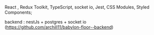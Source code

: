 React , Redux Toolkit, TypeScript,  socket io, Jest, CSS Modules, Styled Components;

backend : nestJs + postgres + socket io (https://github.com/archill11/babylon-floor--backend)

